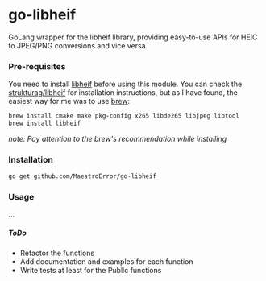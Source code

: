 # go-libheif
 GoLang wrapper for the libheif library, providing easy-to-use APIs for HEIC to JPEG/PNG conversions and vice versa.

### Pre-requisites
You need to install [libheif](https://github.com/strukturag/libheif) before using this module. You can check the [strukturag/libheif](https://github.com/strukturag/libheif) for installation instructions, but as I have found, the easiest way for me was to use [brew](https://brew.sh/):
```bash
brew install cmake make pkg-config x265 libde265 libjpeg libtool
brew install libheif
```
*note: Pay attention to the brew's recommendation while installing*    

### Installation
```bash
go get github.com/MaestroError/go-libheif
```

### Usage
...

##### ToDo
- Refactor the functions
- Add documentation and examples for each function
- Write tests at least for the Public functions